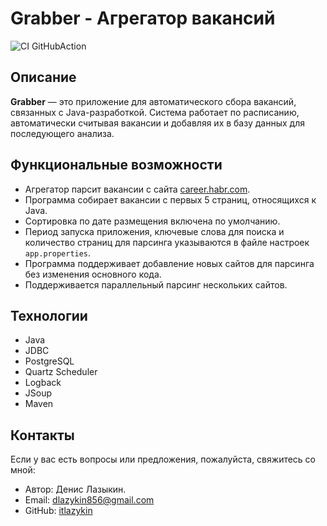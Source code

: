 # Grabber - Агрегатор вакансий

![CI GitHubAction](https://github.com/itlazykin/job4j_graber/actions/workflows/maven.yml/badge.svg)

## Описание
**Grabber** — это приложение для автоматического сбора вакансий, связанных с Java-разработкой. Система работает по расписанию, автоматически считывая вакансии и добавляя их в базу данных для последующего анализа.

## Функциональные возможности
- Агрегатор парсит вакансии с сайта [career.habr.com](https://career.habr.com/vacancies/java_developer).
- Программа собирает вакансии с первых 5 страниц, относящихся к Java.
- Сортировка по дате размещения включена по умолчанию.
- Период запуска приложения, ключевые слова для поиска и количество страниц для парсинга указываются в файле настроек `app.properties`.
- Программа поддерживает добавление новых сайтов для парсинга без изменения основного кода.
- Поддерживается параллельный парсинг нескольких сайтов.

## Технологии
- Java
- JDBC
- PostgreSQL
- Quartz Scheduler
- Logback
- JSoup 
- Maven

## Контакты
Если у вас есть вопросы или предложения, пожалуйста, свяжитесь со мной:

- Автор: Денис Лазыкин.
- Email: [dlazykin856@gmail.com](mailto:dlazykin856@gmail.com)  
- GitHub: [itlazykin](https://github.com/itlazykin)
